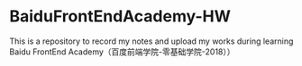 # BaiduFrontEndAcademy-HW
This is a repository to record my notes and upload my works during learning Baidu FrontEnd Academy（百度前端学院-零基础学院-2018））
